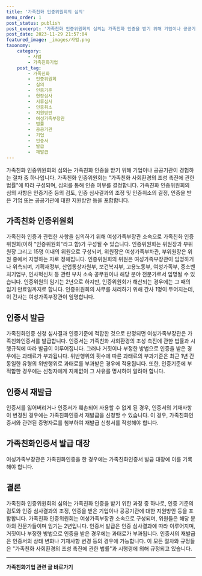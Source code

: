 ```yaml
---
title: '가족친화 인증위원회의 심의'
menu_order: 1
post_status: publish
post_excerpt: '가족친화 인증위원회의 심의는 가족친화 인증을 받기 위해 기업이나 공공기관이 경험하는 절차 중 하나입니다. 가족친화 인증위원회는  가족친화 사회환경의 조성 촉진에 관한 법률 에 따라 구성되며, 심의를 통해 인증 여부를 결정합니다. 가족친화 인증위원회의 심의 사항은 인증기준 등의 검토, 인증 심사결과의 조정 및 인증취소의 결정, 인증을 받은 기업 또는 공공기관에 대한 지원방안 등을 포함합니다.'
post_date: 2023-11-29 21:57:04
featured_image: _images/사업.png
taxonomy:
    category:
        - 사업
        - 가족친화기업
    post_tag:
        - 가족친화
        -  인증위원회
        -  심의
        -  인증기준
        -  현장심사
        -  서류심사
        -  인증취소
        -  지원방안
        -  여성가족부장관
        -  법률
        -  공공기관
        -  기업
        -  인증서
        -  발급
        -  재발급
---
```



가족친화 인증위원회의 심의는 가족친화 인증을 받기 위해 기업이나 공공기관이 경험하는 절차 중 하나입니다. 가족친화 인증위원회는 "가족친화 사회환경의 조성 촉진에 관한 법률"에 따라 구성되며, 심의를 통해 인증 여부를 결정합니다. 가족친화 인증위원회의 심의 사항은 인증기준 등의 검토, 인증 심사결과의 조정 및 인증취소의 결정, 인증을 받은 기업 또는 공공기관에 대한 지원방안 등을 포함합니다.

## 가족친화 인증위원회

가족친화 인증과 관련한 사항을 심의하기 위해 여성가족부장관 소속으로 가족친화 인증위원회(이하 "인증위원회"라고 함)가 구성될 수 있습니다. 인증위원회는 위원장과 부위원장 그리고 15명 이내의 위원으로 구성되며, 위원장은 여성가족부차관, 부위원장은 위원 중에서 지명하는 자로 정해집니다. 인증위원회의 위원은 여성가족부장관이 임명하거나 위촉되며, 기획재정부, 산업통상자원부, 보건복지부, 고용노동부, 여성가족부, 중소벤처기업부, 인사혁신처 등 관련 부처 소속 공무원이나 해당 분야 전문가로서 임명될 수 있습니다. 인증위원의 임기는 2년으로 하지만, 인증위원회가 해산되는 경우에는 그 때의 임기 만료일까지로 합니다. 인증위원회의 사무를 처리하기 위해 간사 1명이 두어지는데, 이 간사는 여성가족부장관이 임명합니다.

## 인증서 발급

가족친화인증 신청 심사결과 인증기준에 적합한 것으로 판정되면 여성가족부장관은 가족친화인증서를 발급합니다. 인증서는 가족친화 사회환경의 조성 촉진에 관한 법률과 시행규칙에 따라 발급이 이루어집니다. 그러나 거짓이나 부정한 방법으로 인증을 받은 경우에는 과태료가 부과됩니다. 위반행위의 횟수에 따른 과태료의 부과기준은 최근 1년 간 동일한 유형의 위반행위로 과태료를 부과받은 경우에 적용됩니다. 또한, 인증기준에 부적합한 경우에는 신청자에게 지체없이 그 사유를 명시하여 알려야 합니다.

## 인증서 재발급

인증서를 잃어버리거나 인증서가 훼손되어 사용할 수 없게 된 경우, 인증서의 기재사항이 변경된 경우에는 가족친화인증서 재발급을 신청할 수 있습니다. 이 경우, 가족친화인증서와 관련된 증명자료를 첨부하여 재발급 신청서를 작성해야 합니다.

## 가족친화인증서 발급 대장

여성가족부장관은 가족친화인증을 한 경우에는 가족친화인증서 발급 대장에 이를 기록해야 합니다.

## 결론

가족친화 인증위원회의 심의는 가족친화 인증을 받기 위한 과정 중 하나로, 인증 기준의 검토와 인증 심사결과의 조정, 인증을 받은 기업이나 공공기관에 대한 지원방안 등을 포함합니다. 가족친화 인증위원회는 여성가족부장관 소속으로 구성되며, 위원들은 해당 분야의 전문가들이며 임기는 2년입니다. 인증서 발급은 인증 심사결과에 따라 이루어지며, 거짓이나 부정한 방법으로 인증을 받은 경우에는 과태료가 부과됩니다. 인증서의 재발급은 인증서의 상태 변화나 기재사항 변경 등의 경우에 가능합니다. 이 모든 절차와 규정들은 "가족친화 사회환경의 조성 촉진에 관한 법률"과 시행령에 의해 규정되고 있습니다.
<!-- wp:separator -->
<hr class="wp-block-separator has-alpha-channel-opacity"/>
<!-- /wp:separator -->

<!-- wp:group {"backgroundColor":"base","layout":{"type":"constrained"}} -->
<div class="wp-block-group has-base-background-color has-background"><!-- wp:paragraph {"align":"center","fontSize":"medium"} -->
<p class="has-text-align-center has-large-font-size"><strong>가족친화기업 관련 글 바로가기</strong></p>
<!-- /wp:paragraph -->


<!-- wp:latest-posts
{"categories":[{"id":27241,"count":19,"description":"","link":"https://uknowlaw.com/category/%ea%b0%80%ec%a1%b1%ec%b9%9c%ed%99%94%ea%b8%b0%ec%97%85/","name":"가족친화기업","slug":"가족친화기업","taxonomy":"category","parent":0,"meta":[],"_links":{"self":[{"href":"https://uknowlaw.com/wp-json/wp/v2/categories/27241"}],"collection":[{"href":"https://uknowlaw.com/wp-json/wp/v2/categories"}],"about":[{"href":"https://uknowlaw.com/wp-json/wp/v2/taxonomies/category"}],"wp:post_type":[{"href":"https://uknowlaw.com/wp-json/wp/v2/posts?categories=27241"}],"curies":[{"name":"wp","href":"https://api.w.org/{rel}","templated":true}]}}],"postsToShow":100,"excerptLength":28,"postLayout":"grid","columns":2,"featuredImageAlign":"left","featuredImageSizeSlug":"large","fontSize":"small"} /--></div>
<!-- /wp:group -->